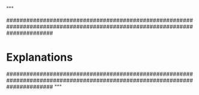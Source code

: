 
"""

##############################################################################################################################
#                                                   Explanations                                                            #
##############################################################################################################################
"""












































































































































































































































































































































































































































































































































































